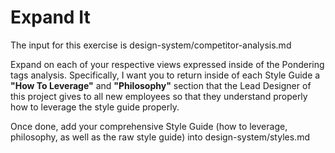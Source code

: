 # Expand It

The input for this exercise is design-system/competitor-analysis.md

Expand on each of your respective views expressed inside of the Pondering tags analysis. Specifically, I want you to return inside of each Style Guide a **"How To Leverage"** and **"Philosophy"** section that the Lead Designer of this project gives to all new employees so that they understand properly how to leverage the style guide properly.

Once done, add your comprehensive Style Guide (how to leverage, philosophy, as well as the raw style guide) into design-system/styles.md
